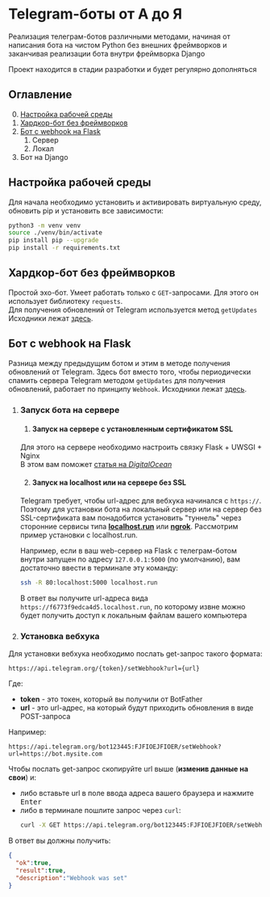 # Telegram-боты от А до Я
<p>Реализация телеграм-ботов различными методами, начиная от написания бота на чистом Python без внешних фреймворков и заканчивая реализации бота внутри фреймворка Django
<p>Проект находится в стадии разработки и будет регулярно дополняться

## Оглавление
0. [Настройка рабочей среды](#Настройка-рабочей-среды)
1. [Хардкор-бот без фреймворков](#Хардкор-бот-без-фреймворков)
2. [Бот с webhook на Flask](#Бот-с-webhook-на-Flask)
	1. Сервер
	2. Локал
3. Бот на Django

## Настройка рабочей среды

Для начала необходимо установить и активировать виртуальную среду, обновить pip и установить все зависимости:
```bash
python3 -m venv venv
source ./venv/bin/activate
pip install pip --upgrade
pip install -r requirements.txt
```

## Хардкор-бот без фреймворков

Простой эхо-бот. Умеет работать только с `GET`-запросами.
Для этого он использует библиотеку `requests`.  
Для получения обновлений от Telegram используется метод `getUpdates`  
Исходники лежат [здесь](https://github.com/Khalmatov/python-telegram-bots/tree/master/bot-hardcore).


## Бот с webhook на Flask

Разница между предыдущим ботом и этим в методе получения обновлений от Telegram.
Здесь бот вместо того, чтобы периодически спамить сервера Telegram методом `getUpdates` для получения обновлений,
работает по принципу `Webhook`. Исходники лежат [здесь](https://github.com/Khalmatov/python-telegram-bots/tree/master/bot-flask).

1. ### Запуск бота на сервере
	1. #### Запуск на сервере с установленным сертификатом SSL 

	Для этого на сервере необходимо настроить связку Flask + UWSGI + Nginx  
	В этом вам поможет [статья на *DigitalOcean*](https://www.digitalocean.com/community/tutorials/how-to-serve-flask-applications-with-uswgi-and-nginx-on-ubuntu-18-04-ru)

	2. #### Запуск на localhost или на сервере без SSL

	Telegram требует, чтобы url-адрес для вебхука начинался с `https://`.
	Поэтому для установки бота на локальный сервер или на сервер без SSL-сертификата
	вам понадобится установить "туннель" через сторонние сервисы типа [**localhost.run**](https://localhost.run) или [**ngrok**](https://ngrok.com).
	Рассмотрим пример установки с localhost.run.


	Например, если в ваш web-сервер на Flask с телеграм-ботом внутри запущен по адресу `127.0.0.1:5000` (по умолчанию),
	вам достаточно ввести в терминале эту команду:
	```bash
	ssh -R 80:localhost:5000 localhost.run
	```
	В ответ вы получите url-адреса вида `https://f6773f9edca4d5.localhost.run`,
	по которому извне можно будет получить доступ к локальным файлам вашего компьютера

2. ### Установка вебхука

Для установки вебхука необходимо послать get-запрос такого формата:
```url
https://api.telegram.org/{token}/setWebhook?url={url}
```
Где:
* **token** - это токен, который вы получили от BotFather
* **url** - это url-адрес, на который будут приходить обновления в виде POST-запроса

Например:
```url
https://api.telegram.org/bot123445:FJFIOEJFIOER/setWebhook?url=https://bot.mysite.com
```

Чтобы послать get-запрос скопируйте url выше (**изменив данные на свои**) и:
* либо вставьте url в поле ввода адреса вашего браузера и нажмите <kbd>Enter</kbd>
* либо в терминале пошлите запрос через `curl`:
	```bash
	curl -X GET https://api.telegram.org/bot123445:FJFIOEJFIOER/setWebhook?url=https://f6773f9edca4d5.localhost.run
	```


В ответ вы должны получить:
```json
{
  "ok":true,
  "result":true,
  "description":"Webhook was set"
}
```